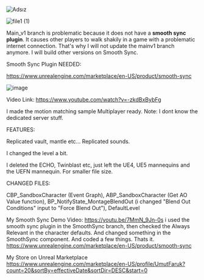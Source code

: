 ![Adsız](https://github.com/cenairaclub/motionmatchingreplicated/assets/14151235/51de2ad1-1e21-45a0-ba19-819d8a873ea6)

![file1 (1)](https://github.com/cenairaclub/motionmatchingreplicated/assets/14151235/726b0fc4-d24f-45a1-a62c-0c8585e56377)


Main_v1 branch is problematic because it does not have a **smooth sync plugin**. It causes other players to walk shakily in a game with a problematic internet connection. That's why I will not update the mainv1 branch anymore. I will build other versions on Smooth Sync.


Smooth Sync Plugin NEEDED:


https://www.unrealengine.com/marketplace/en-US/product/smooth-sync



![image](https://github.com/cenairaclub/motionmatchingreplicated/assets/14151235/8017843d-8275-4025-8b3b-23dc8f4d57a8)


Video Link:
https://www.youtube.com/watch?v=-zkdBxBybFg


I made the motion matching sample Multiplayer ready. Note: I dont know the dedicated server stuff.

FEATURES:


Replicated vault, mantle etc... Replicated sounds. 

I changed the level a bit. 

I deleted the ECHO, Twinblast etc, just left the UE4, UE5 mannequins and the UEFN mannequin. For smaller file size.

CHANGED FILES:

CBP_SandboxCharacter (Event Graph), ABP_SandboxCharacter (Get AO Value function), BP_NotifyState_MontageBlendOut (i changed "Blend Out Conditions" input to "Force Blend Out"), DefaultLevel



My Smooth Sync Demo Video: https://youtu.be/7MmN_9Jn-0s
i used the smooth sync plugin in the SmoothSync branch, then checked the Always Relevant in the character defaults. And changed something in the SmoothSync component. And coded a few things. Thats it.
https://www.unrealengine.com/marketplace/en-US/product/smooth-sync


My Store on Unreal Marketplace
https://www.unrealengine.com/marketplace/en-US/profile/UmutFaruk?count=20&sortBy=effectiveDate&sortDir=DESC&start=0
